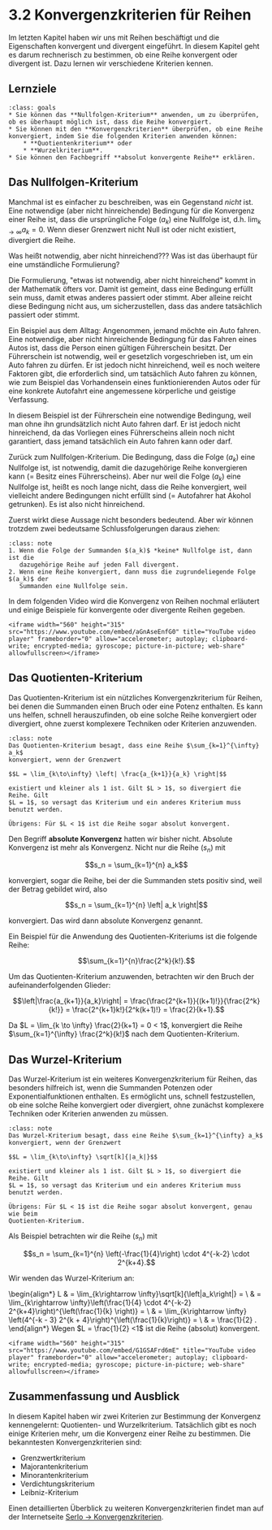# 3.2 Konvergenzkriterien für Reihen

Im letzten Kapitel haben wir uns mit Reihen beschäftigt und die Eigenschaften
konvergent und divergent eingeführt. In diesem Kapitel geht es darum rechnerisch
zu bestimmen, ob eine Reihe konvergent oder divergent ist. Dazu lernen wir
verschiedene Kriterien kennen.

## Lernziele

```{admonition} Lernziele
:class: goals
* Sie können das **Nullfolgen-Kriterium** anwenden, um zu überprüfen, ob es überhaupt möglich ist, dass die Reihe konvergiert.
* Sie können mit den **Konvergenzkriterien** überprüfen, ob eine Reihe konvergiert, indem Sie die folgenden Kriterien anwenden können:
    * **Quotientenkriterium** oder
    * **Wurzelkriterium**.
* Sie können den Fachbegriff **absolut konvergente Reihe** erklären.
```

## Das Nullfolgen-Kriterium

Manchmal ist es einfacher zu beschreiben, was ein Gegenstand *nicht* ist. Eine
notwendige (aber nicht hinreichende) Bedingung für die Konvergenz einer Reihe
ist, dass die ursprüngliche Folge $(a_k)$ eine Nullfolge ist, d.h.
$\lim_{k\to\infty} a_k = 0$. Wenn dieser Grenzwert nicht Null ist oder nicht
existiert, divergiert die Reihe.

Was heißt notwendig, aber nicht hinreichend??? Was ist das überhaupt für eine
umständliche Formulierung?

Die Formulierung, "etwas ist notwendig, aber nicht hinreichend" kommt in der
Mathematik öfters vor. Damit ist gemeint, dass eine Bedingung erfüllt sein muss,
damit etwas anderes passiert oder stimmt. Aber alleine reicht diese Bedingung
nicht aus, um sicherzustellen, dass das andere tatsächlich passiert oder stimmt.

Ein Beispiel aus dem Alltag: Angenommen, jemand möchte ein Auto fahren. Eine
notwendige, aber nicht hinreichende Bedingung für das Fahren eines Autos ist,
dass die Person einen gültigen Führerschein besitzt. Der Führerschein ist
notwendig, weil er gesetzlich vorgeschrieben ist, um ein Auto fahren zu dürfen.
Er ist jedoch nicht hinreichend, weil es noch weitere Faktoren gibt, die
erforderlich sind, um tatsächlich Auto fahren zu können, wie zum Beispiel das
Vorhandensein eines funktionierenden Autos oder für eine konkrete Autofahrt eine
angemessene körperliche und geistige Verfassung.

In diesem Beispiel ist der Führerschein eine notwendige Bedingung, weil man ohne
ihn grundsätzlich nicht Auto fahren darf. Er ist jedoch nicht hinreichend, da
das Vorliegen eines Führerscheins allein noch nicht garantiert, dass jemand
tatsächlich ein Auto fahren kann oder darf.

Zurück zum Nullfolgen-Kriterium. Die Bedingung, dass die Folge $(a_k)$ eine
Nullfolge ist, ist notwendig, damit die dazugehörige Reihe konvergieren kann (=
Besitz eines Führerscheins). Aber nur weil die Folge $(a_k)$ eine Nullfolge ist,
heißt es noch lange nicht, dass die Reihe konvergiert, weil vielleicht andere
Bedingungen nicht erfüllt sind (= Autofahrer hat Akohol getrunken). Es ist also
nicht hinreichend.

Zuerst wirkt diese Aussage nicht besonders bedeutend. Aber wir können trotzdem
zwei bedeutsame Schlussfolgerungen daraus ziehen:

```{admonition} Nullfolgen-Kriterium
:class: note
1. Wenn die Folge der Summanden $(a_k)$ *keine* Nullfolge ist, dann ist die
   dazugehörige Reihe auf jeden Fall divergent.
2. Wenn eine Reihe konvergiert, dann muss die zugrundeliegende Folge $(a_k)$ der
   Summanden eine Nullfolge sein.
```

In dem folgenden Video wird die Konvergenz von Reihen nochmal erläutert und
einige Beispiele für konvergente oder divergente Reihen gegeben.

```{dropdown} Video "Reihenkonvergenz" von Prof. Hoever
<iframe width="560" height="315" src="https://www.youtube.com/embed/aGnAseEnfG0" title="YouTube video player" frameborder="0" allow="accelerometer; autoplay; clipboard-write; encrypted-media; gyroscope; picture-in-picture; web-share" allowfullscreen></iframe>
```

## Das Quotienten-Kriterium

Das Quotienten-Kriterium ist ein nützliches Konvergenzkriterium für Reihen, bei
denen die Summanden einen Bruch oder eine Potenz enthalten. Es kann uns helfen,
schnell herauszufinden, ob eine solche Reihe konvergiert oder divergiert, ohne
zuerst komplexere Techniken oder Kriterien anzuwenden.

```{admonition} Quotienten-Kriterium
:class: note
Das Quotienten-Kriterium besagt, dass eine Reihe $\sum_{k=1}^{\infty} a_k$
konvergiert, wenn der Grenzwert

$$L = \lim_{k\to\infty} \left| \frac{a_{k+1}}{a_k} \right|$$

existiert und kleiner als 1 ist. Gilt $L > 1$, so divergiert die Reihe. Gilt
$L = 1$, so versagt das Kriterium und ein anderes Kriterium muss benutzt werden.

Übrigens: Für $L < 1$ ist die Reihe sogar absolut konvergent.
```

Den Begriff **absolute Konvergenz** hatten wir bisher nicht. Absolute Konvergenz
ist mehr als Konvergenz. Nicht nur die Reihe $(s_n)$ mit

$$s_n = \sum_{k=1}^{n} a_k$$

konvergiert, sogar die Reihe, bei der die Summanden stets positiv sind, weil der
Betrag gebildet wird, also

$$s_n = \sum_{k=1}^{n} \left| a_k \right|$$

konvergiert. Das wird dann absolute Konvergenz genannt.

Ein Beispiel für die Anwendung des Quotienten-Kriteriums ist die folgende Reihe:

$$\sum_{k=1}^{n}\frac{2^k}{k!}.$$

Um das Quotienten-Kriterium anzuwenden, betrachten wir den Bruch der
aufeinanderfolgenden Glieder:

$$\left|\frac{a_{k+1}}{a_k}\right| =
\frac{\frac{2^{k+1}}{(k+1)!}}{\frac{2^k}{k!}} =
\frac{2^{k+1}k!}{2^k(k+1)!} = \frac{2}{k+1}.$$

Da $L = \lim_{k \to \infty} \frac{2}{k+1} = 0 < 1$, konvergiert die Reihe
$\sum_{k=1}^{\infty} \frac{2^k}{k!}$ nach dem Quotienten-Kriterium.

## Das Wurzel-Kriterium

Das Wurzel-Kriterium ist ein weiteres Konvergenzkriterium für Reihen, das
besonders hilfreich ist, wenn die Summanden Potenzen oder Exponentialfunktionen
enthalten. Es ermöglicht uns, schnell festzustellen, ob eine solche Reihe
konvergiert oder divergiert, ohne zunächst komplexere Techniken oder Kriterien
anwenden zu müssen.

```{admonition} Wurzel-Kriterium
:class: note
Das Wurzel-Kriterium besagt, dass eine Reihe $\sum_{k=1}^{\infty} a_k$
konvergiert, wenn der Grenzwert

$$L = \lim_{k\to\infty} \sqrt[k]{|a_k|}$$

existiert und kleiner als 1 ist. Gilt $L > 1$, so divergiert die Reihe. Gilt
$L = 1$, so versagt das Kriterium und ein anderes Kriterium muss benutzt werden.

Übrigens: Für $L < 1$ ist die Reihe sogar absolut konvergent, genau wie beim
Quotienten-Kriterium.
```

Als Beispiel betrachten wir die Reihe $(s_n)$ mit

$$s_n = \sum_{k=1}^{n} \left(-\frac{1}{4}\right) \cdot 4^{-k-2} \cdot 2^{k+4}.$$

Wir wenden das Wurzel-Kriterium an:

\begin{align*}
L & = \lim_{k\rightarrow \infty}\sqrt[k]{\left|a_k\right|} = \\
&  = \lim_{k\rightarrow \infty}\left(\frac{1}{4} \cdot 4^{-k-2} 2^{k+4}\right)^{\left(\frac{1}{k} \right)} = \\
& = \lim_{k\rightarrow \infty} \left(4^{-k - 3} 2^{k + 4}\right)^{\left(\frac{1}{k}\right)} = \\
& = \frac{1}{2} .
 \end{align*}
 Wegen $L = \frac{1}{2} <1$ ist die Reihe (absolut) konvergent.

```{dropdown} Video "Wurzel- und Quotientenkriterium" von Prof. Hoever
<iframe width="560" height="315" src="https://www.youtube.com/embed/G1GSAFrd6mE" title="YouTube video player" frameborder="0" allow="accelerometer; autoplay; clipboard-write; encrypted-media; gyroscope; picture-in-picture; web-share" allowfullscreen></iframe>
```

## Zusammenfassung und Ausblick

In diesem Kapitel haben wir zwei Kriterien zur Bestimmung der Konvergenz
kennengelernt: Quotienten- und Wurzelkriterium. Tatsächlich gibt es noch einige
Kriterien mehr, um die Konvergenz einer Reihe zu bestimmen. Die bekanntesten
Konvergenzkriterien sind:

* Grenzwertkriterium
* Majorantenkriterium
* Minorantenkriterium
* Verdichtungskriterium
* Leibniz-Kriterium

Einen detaillierten Überblick zu weiteren Konvergenzkriterien findet man auf der
Internetseite [Serlo →
Konvergenzkriterien](https://de.wikibooks.org/wiki/Mathe_für_Nicht-Freaks:_Konvergenz_und_Divergenz_einer_Reihe_beweisen:_Konvergenzkriterien).
